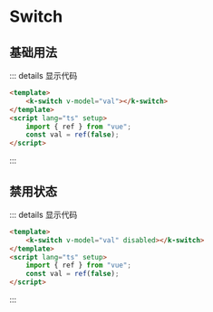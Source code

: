 # Switch

## 基础用法

<ClientOnly>
<div class="example">
    <div>
        <k-switch v-model="val"></k-switch>
    </div>
</div>
</ClientOnly>

::: details 显示代码

```html
<template>
    <k-switch v-model="val"></k-switch>
</template>
<script lang="ts" setup>
    import { ref } from "vue";
    const val = ref(false);
</script>
```
:::

## 禁用状态

<div class="example">
    <div>
    <k-switch v-model="val2" disabled></k-switch>
    </div>
</div>

::: details 显示代码

```html
<template>
    <k-switch v-model="val" disabled></k-switch>
</template>
<script lang="ts" setup>
    import { ref } from "vue";
    const val = ref(false);
</script>
```
:::
<script setup lang="ts">
   import { ref } from "vue";
    const val = ref(false);
    const val2 = ref(false);
</script>
